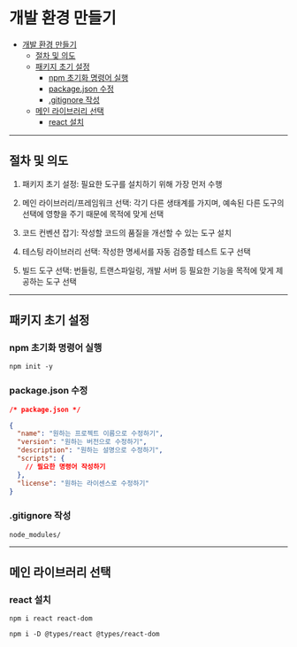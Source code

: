 # 개발 환경 만들기
- [개발 환경 만들기](#개발-환경-만들기)
  * [절차 및 의도](#절차-및-의도)
  * [패키지 초기 설정](#패키지-초기-설정)
    + [npm 초기화 명령어 실행](#npm-초기화-명령어-실행)
    + [package.json 수정](#packagejson-수정)
    + [.gitignore 작성](#gitignore-작성)
  * [메인 라이브러리 선택](#메인-라이브러리-선택)
    + [react 설치](#react-설치)


---


## 절차 및 의도
1. 패키지 초기 설정: 필요한 도구를 설치하기 위해 가장 먼저 수행

2. 메인 라이브러리/프레임워크 선택: 각기 다른 생태계를 가지며, 예속된 다른 도구의 선택에 영향을 주기 때문에 목적에 맞게 선택

3. 코드 컨벤션 잡기: 작성할 코드의 품질을 개선할 수 있는 도구 설치

4. 테스팅 라이브러리 선택: 작성한 명세서를 자동 검증할 테스트 도구 선택

5. 빌드 도구 선택: 번들링, 트랜스파일링, 개발 서버 등 필요한 기능을 목적에 맞게 제공하는 도구 선택


---


## 패키지 초기 설정

### npm 초기화 명령어 실행
```shell
npm init -y
```

### package.json 수정
```json
/* package.json */

{
  "name": "원하는 프로젝트 이름으로 수정하기",
  "version": "원하는 버전으로 수정하기",
  "description": "원하는 설명으로 수정하기",
  "scripts": {
    // 필요한 명령어 작성하기
  },
  "license": "원하는 라이센스로 수정하기"
}
```

### .gitignore 작성
```text
node_modules/
```


---


## 메인 라이브러리 선택

### react 설치
```shell
npm i react react-dom
```
```shell
npm i -D @types/react @types/react-dom
```